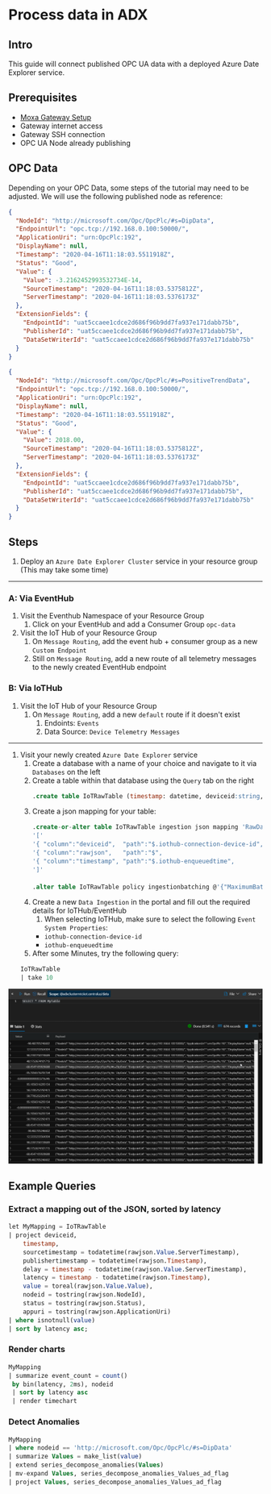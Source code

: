 # Process data in ADX

## Intro

This guide will connect published OPC UA data with a deployed Azure Date Explorer service.

## Prerequisites

* [Moxa Gateway Setup](./moxa-gateway-setup.md)
* Gateway internet access
* Gateway SSH connection
* OPC UA Node already publishing

## OPC Data

Depending on your OPC Data, some steps of the tutorial may need to be adjusted. We will use the following published node as reference:

```json
{
  "NodeId": "http://microsoft.com/Opc/OpcPlc/#s=DipData",
  "EndpointUrl": "opc.tcp://192.168.0.100:50000/",
  "ApplicationUri": "urn:OpcPlc:192",
  "DisplayName": null,
  "Timestamp": "2020-04-16T11:18:03.5511918Z",
  "Status": "Good",
  "Value": {
    "Value": -3.2162452993532734E-14,
    "SourceTimestamp": "2020-04-16T11:18:03.5375812Z",
    "ServerTimestamp": "2020-04-16T11:18:03.5376173Z"
  },
  "ExtensionFields": {
    "EndpointId": "uat5ccaee1cdce2d686f96b9dd7fa937e171dabb75b",
    "PublisherId": "uat5ccaee1cdce2d686f96b9dd7fa937e171dabb75b",
    "DataSetWriterId": "uat5ccaee1cdce2d686f96b9dd7fa937e171dabb75b"
  }
}
```

```json
{
  "NodeId": "http://microsoft.com/Opc/OpcPlc/#s=PositiveTrendData",
  "EndpointUrl": "opc.tcp://192.168.0.100:50000/",
  "ApplicationUri": "urn:OpcPlc:192",
  "DisplayName": null,
  "Timestamp": "2020-04-16T11:18:03.5511918Z",
  "Status": "Good",
  "Value": {
    "Value": 2018.00,
    "SourceTimestamp": "2020-04-16T11:18:03.5375812Z",
    "ServerTimestamp": "2020-04-16T11:18:03.5376173Z"
  },
  "ExtensionFields": {
    "EndpointId": "uat5ccaee1cdce2d686f96b9dd7fa937e171dabb75b",
    "PublisherId": "uat5ccaee1cdce2d686f96b9dd7fa937e171dabb75b",
    "DataSetWriterId": "uat5ccaee1cdce2d686f96b9dd7fa937e171dabb75b"
  }
}
```


## Steps

1. Deploy an `Azure Date Explorer Cluster` service in your resource group (This may take some time)

---

### A: Via EventHub

1. Visit the Eventhub Namespace of your Resource Group
    1. Click on your EventHub and add a Consumer Group `opc-data`
1. Visit the IoT Hub of your Resource Group
    1. On `Message Routing`, add the event hub + consumer group as a new `Custom Endpoint`
    1. Still on `Message Routing`, add a new route of all telemetry messages to the newly created EventHub endpoint

### B: Via IoTHub

1. Visit the IoT Hub of your Resource Group
    1. On `Message Routing`, add a new `default` route if it doesn't exist
        1. Endoints: `Events`
        1. Data Source: `Device Telemetry Messages`

---

1. Visit your newly created `Azure Date Explorer` service
    1. Create a database with a name of your choice and navigate to it via `Databases` on the left
    1. Create a table within that database using the `Query` tab on the right
        ```sql
        .create table IoTRawTable (timestamp: datetime, deviceid:string, rawjson:dynamic)
        ```
    1. Create a json mapping for your table:
        ```sql
        .create-or-alter table IoTRawTable ingestion json mapping 'RawDataMapping'
        '['
        '{ "column":"deviceid",  "path":"$.iothub-connection-device-id", "datatype":"string"},'
        '{ "column":"rawjson",   "path":"$",                             "datatype":"dynamic"},'
        '{ "column":"timestamp", "path":"$.iothub-enqueuedtime",         "datatype":"datetime"}'
        ']'

        .alter table IoTRawTable policy ingestionbatching @'{"MaximumBatchingTimeSpan":"00:00:10", "MaximumNumberOfItems": 10, "MaximumRawDataSizeMB": 1}'
        ```
    1. Create a new `Data Ingestion` in the portal and fill out the required details for IoTHub/EventHub
        1. When selecting IoTHub, make sure to select the following `Event System Properties`:
          * `iothub-connection-device-id`
          * `iothub-enqueuedtime`
    1. After some Minutes, try the following query:
    ```sql
    IoTRawTable
    | take 10
    ```

![img](../.imgs/adx_query_success.png)

## Example Queries

### Extract a mapping out of the JSON, sorted by latency

```sql
let MyMapping = IoTRawTable
| project deviceid,
    timestamp,
    sourcetimestamp = todatetime(rawjson.Value.ServerTimestamp),
    publishertimestamp = todatetime(rawjson.Timestamp),
    delay = timestamp - todatetime(rawjson.Value.ServerTimestamp),
    latency = timestamp - todatetime(rawjson.Timestamp),
    value = toreal(rawjson.Value.Value),
    nodeid = tostring(rawjson.NodeId),
    status = tostring(rawjson.Status),
    appuri = tostring(rawjson.ApplicationUri)
| where isnotnull(value)
| sort by latency asc;
```

### Render charts

```sql
MyMapping
| summarize event_count = count()
 by bin(latency, 2ms), nodeid
 | sort by latency asc
 | render timechart
```

### Detect Anomalies

```sql
MyMapping
| where nodeid == 'http://microsoft.com/Opc/OpcPlc/#s=DipData'
| summarize Values = make_list(value)
| extend series_decompose_anomalies(Values)
| mv-expand Values, series_decompose_anomalies_Values_ad_flag
| project Values, series_decompose_anomalies_Values_ad_flag
```
